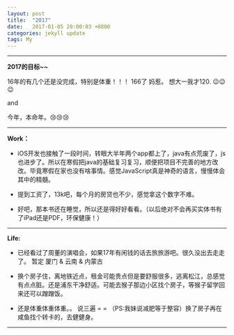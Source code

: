 ```yaml
---
layout: post
title:  "2017"
date:   2017-01-05 20:00:03 +0800
categories: jekyll update
tags: My
---
```



---

**2017的目标~~**

16年的有几个还是没完成，特别是体重！！！ 166了 妈惹。 想大一我才120. 😉😉😉

and

今年，本命年。😢😢😢

---

**Work：**

- iOS开发也接触了一段时间，转眼大半年两个app都上了，java有点荒废了，js也进步了。所以在寒假把java的基础复习复习，顺便把项目不完善的地方改改。毕竟寒假在家也没有啥事情。感觉JavaScript真是神奇的语言，慢慢体会其中的精髓。


- 提到工资了，13k吧，每个月的房贷也不少，感觉拿这个数字不难。


- 好吧，那本书还在睡觉，所以还是得好好看看。（以后绝对不会再买实体书有了iPad还是PDF，环保健康！）

---


**Life:**

- 已经看过了周董的演唱会，如果17年有闲钱的话去旅旅游吧。很久没出去走走了。 暂定  厦门 & 云南 & 内蒙古

- 换个房子住，离地铁近点，租金可能贵点但是要舒服很多，逃离松江，总感觉有点点脏。还是浦东干净舒适。可能去猴子那边小区找个房子，等猴子留学回来还可以蹭蹭饭。

- 还是体重体重体重。。 说三遍 = = （PS:我妹说减肥等于整容）换了房子再在咸鱼找个转卡的，去健健身。

---
